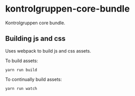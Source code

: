 # kontrolgruppen-core-bundle

Kontrolgruppen core bundle.

## Building js and css

Uses webpack to build js and css assets.

To build assets:
```
yarn run build
```

To continually build assets:
```
yarn run watch
```
